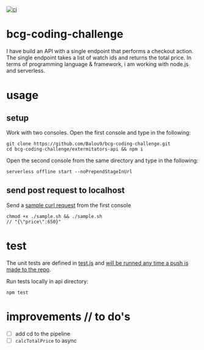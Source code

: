 [![ci](https://github.com/Balou9/bcg-coding-challenge/workflows/ci/badge.svg)](https://github.com/Balou9/bcg-coding-challenge/actions)

# bcg-coding-challenge
I have build an API with a single endpoint that performs a
checkout action. The single endpoint takes a list of watch ids and returns the total price. In terms of programming language & framework, i am working with node.js and serverless.

# usage
## setup
Work with two consoles.
Open the first console and type in the following:
```
git clone https://github.com/Balou9/bcg-coding-challenge.git  
cd bcg-coding-challenge/extermitators-api && npm i  
```
Open the second console from the same directory and type in the following:

```
serverless offline start --noPrependStageInUrl
```

## send post request to localhost
Send a [sample curl request](https://github.com/Balou9/bcg-coding-challenge/blob/main/extermitators-api/sample.sh) from the first console

```
chmod +x ./sample.sh && ./sample.sh
// "{\"price\":650}"

```

# test
The unit tests are defined in [test.js](https://github.com/Balou9/bcg-coding-challenge/blob/main/extermitators-api/test.js) and [will be runned any time a push is made to the repo](https://github.com/Balou9/bcg-coding-challenge/blob/main/.github/workflows/ci.yml#L3).


Run tests locally in api directory:
```
npm test
```

# improvements // to do's

- [ ] add cd to the pipeline
- [ ] `calcTotalPrice` to async

